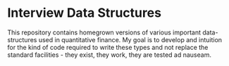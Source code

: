# Interview Data Structures
This repository contains homegrown versions of various important data-structures used in quantitative finance. My goal is to develop and intuition for the kind of code required to write these types and not replace the standard facilities - they exist, they work, they are tested ad nauseam. 
